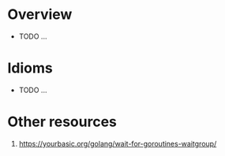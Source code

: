 # Overview
- TODO ...


# Idioms
- TODO ...


# Other resources
1. https://yourbasic.org/golang/wait-for-goroutines-waitgroup/
